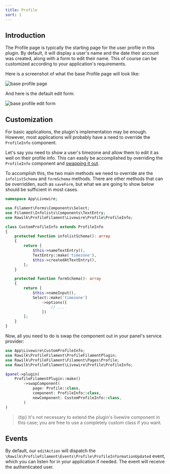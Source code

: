 ```yaml
---
title: Profile
sort: 1
---
```


## Introduction

The Profile page is typically the starting page for the user profile in this plugin. By default, it will display a user's name and the date their account was created, along with a form
to edit their name. This of course can be customized according to your application's requirements.

Here is a screenshot of what the base Profile page will look like:

![base profile page](https://github.com/rawilk/profile-filament-plugin/blob/main/assets/images/base-profile.png)

And here is the default edit form:

![base profile edit form](https://github.com/rawilk/profile-filament-plugin/blob/main/assets/images/base-profile-edit-form.png)

## Customization

For basic applications, the plugin's implementation may be enough. However, most applications will probably have a need to override the `ProfileInfo` component.

Let's say you need to show a user's timezone and allow them to edit it as well on their profile info. This can easily be accomplished by overriding the `ProfileInfo` component
and [swapping it out](/docs/profile-filament-plugin/{version}/customizations/page-customization#user-content-swap-components).

To accomplish this, the two main methods we need to override are the `infolistSchema` and `formSchema` methods. There are other methods that can be overridden, such as `saveForm`, but what we are going to show below should be sufficient in most cases.

```php
namespace App\Livewire;

use Filament\Forms\Components\Select;
use Filament\Infolists\Components\TextEntry;
use Rawilk\ProfileFilament\Livewire\Profile\ProfileInfo;

class CustomProfileInfo extends ProfileInfo
{
    protected function infolistSchema(): array
    {
        return [
            $this->nameTextEntry(),
            TextEntry::make('timezone'),
            $this->createdAtTextEntry(),
        ];
    }

    protected function formSchema(): array
    {
        return [
            $this->nameInput(),
            Select::make('timezone')
                ->options([
                    // ...
                ])
        ];
    }
}
```

Now, all you need to do is swap the component out in your panel's service provider:

```php
use App\Livewire\CustomProfileInfo;
use Rawilk\ProfileFilament\ProfileFilamentPlugin;
use Rawilk\ProfileFilament\Filament\Pages\Profile;
use Rawilk\ProfileFilament\Livewire\Profile\ProfileInfo;

$panel->plugin(
    ProfileFilamentPlugin::make()
        ->swapComponent(
            page: Profile::class,
            component: ProfileInfo::class,
            newComponent: CustomProfileInfo::class,
        )
)
```

> {tip} It's not necessary to extend the plugin's livewire component in this case; you are free to use a completely custom class if you want.

## Events

By default, our `editAction` will dispatch the `\Rawilk\ProfileFilament\Events\Profile\ProfileInformationUpdated` event, which you can listen for in your application if needed. The event will receive the authenticated user.

